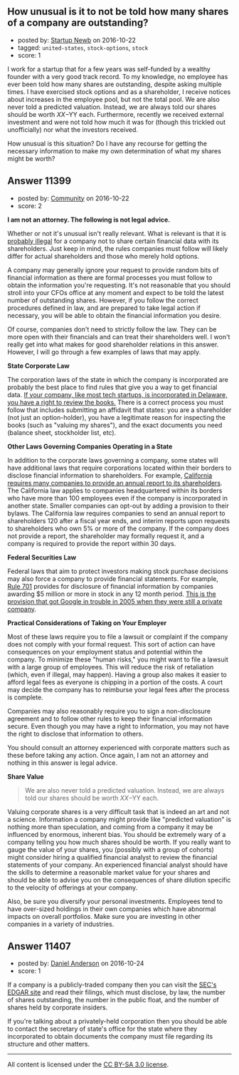 ## How unusual is it to not be told how many shares of a company are outstanding?

- posted by: [Startup Newb](https://stackexchange.com/users/9493622/startup-newb) on 2016-10-22
- tagged: `united-states`, `stock-options`, `stock`
- score: 1

I work for a startup that for a few years was self-funded by a wealthy founder with a very good track record. To my knowledge, no employee has ever been told how many shares are outstanding, despite asking multiple times. I have exercised stock options and as a shareholder, I receive notices about increases in the employee pool, but not the total pool. We are also never told a predicted valuation. Instead, we are always told our shares should be worth $XX-$YY each. Furthermore, recently we received external investment and were not told how much it was for (though this trickled out unofficially) nor what the investors received.

How unusual is this situation? Do I have any recourse for getting the necessary information to make my own determination of what my shares might be worth?


## Answer 11399

- posted by: [Community](https://stackexchange.com/users/-1/community) on 2016-10-22
- score: 2

**I am not an attorney. The following is not legal advice.**

Whether or not it's unusual isn't really relevant. What is relevant is that it is [probably illegal](http://www.wsj.com/articles/own-startup-shares-know-your-rights-to-company-financials-1464082203) for a company not to share certain financial data with its shareholders. Just keep in mind, the rules companies must follow will likely differ for actual shareholders and those who merely hold options.

A company may generally ignore your request to provide random bits of financial information as there are formal processes you must follow to obtain the information you're requesting. It's not reasonable that you should stroll into your CFOs office at any moment and expect to be told the latest number of outstanding shares. However, if you follow the correct procedures defined in law, and are prepared to take legal action if necessary, you will be able to obtain the financial information you desire.

Of course, companies don't need to strictly follow the law. They can be more open with their financials and can treat their shareholders well. I won't really get into what makes for good shareholder relations in this answer. However,  I will go through a few examples of laws that may apply.

**State Corporate Law**

The corporation laws of the state in which the company is incorporated are probably the best place to find rules that give you a way to get financial data. [If your company, like most tech startups, is incorporated in Delaware, you have a right to review the books.](http://delcode.delaware.gov/title8/c001/sc07/#220) There is a correct process you must follow that includes submitting an affidavit that states: you are a shareholder (not just an option-holder), you have a legitimate reason for inspecting the books (such as "valuing my shares"), and the exact documents you need (balance sheet, stockholder list, etc).


**Other Laws Governing Companies Operating in a State**

In addition to the corporate laws governing a company, some states will have additional laws that require corporations located within their borders to disclose financial information to shareholders. For example, [California requires many companies to provide an annual report to its shareholders](http://www.leginfo.ca.gov/cgi-bin/displaycode?section=corp&group=01001-02000&file=1500-1512). The California law applies to companies headquartered within its borders who have more than 100 employees even if the company is incorporated in another state. Smaller companies can opt-out by adding a provision to their bylaws. The California law requires companies to send an annual report to shareholders 120 after a fiscal year ends, and interim reports upon requests to shareholders who own 5% or more of the company. If the company does not provide a report, the shareholder may formally request it, and a company is required to provide the report within 30 days.

**Federal Securities Law**

Federal laws that aim to protect investors making stock purchase decisions may also force a company to provide financial statements. For example, [Rule 701](https://www.law.cornell.edu/cfr/text/17/230.701) provides for disclosure of financial information by companies awarding $5 million or more in stock in any 12 month period. [This is the provision that got Google in trouble in 2005 when they were still a private company](https://www.sec.gov/news/press/2005-6.htm).

**Practical Considerations of Taking on Your Employer**

Most of these laws require you to file a lawsuit or complaint if the company does not comply with your formal request. This sort of action can have consequences on your employment status and potential within the company. To minimize these "human risks," you might want to file a lawsuit with a large group of employees. This will reduce the risk of retaliation (which, even if illegal, may happen). Having a group also makes it easier to afford legal fees as everyone is chipping in a portion of the costs. A court may decide the company has to reimburse your legal fees after the process is complete.

Companies may also reasonably require you to sign a non-disclosure agreement and to follow other rules to keep their financial information secure. Even though you may have a right to information, you may not have the right to disclose that information to others.

You should consult an attorney experienced with corporate matters such as these before taking any action. Once again, I am not an attorney and nothing in this answer is legal advice.

**Share Value**

> We are also never told a predicted valuation. Instead, we are always told our shares should be worth $XX-$YY each.

Valuing corporate shares is a very difficult task that is indeed an art and not a science. Information a company might provide like "predicted valuation" is nothing more than speculation, and coming from a company it may be influenced by enormous, inherent bias. You should be extremely wary of a company telling you how much shares should be worth. If you really want to gauge the value of your shares, you (possibly with a group of cohorts) might consider hiring a qualified financial analyst to review the financial statements of your company. An experienced financial analyst should have the skills to determine a reasonable market value for your shares and should be able to advise you on the consequences of share dilution specific to the velocity of offerings at your company.

Also, be sure you diversify your personal investments. Employees tend to have over-sized holdings in their own companies which have abnormal impacts on overall portfolios. Make sure you are investing in other companies in a variety of industries.


## Answer 11407

- posted by: [Daniel Anderson](https://stackexchange.com/users/8398759/daniel-anderson) on 2016-10-24
- score: 1

<p>If a company is a publicly-traded company then you can visit the <a href="http://www.sec.gov/edgar.shtml" rel="nofollow">SEC's EDGAR site</a> and read their filings, which must disclose, by law, the number of shares outstanding, the number in the public float, and the number of shares held by corporate insiders.</p>

<p>If you're talking about a privately-held corporation then you should be able to contact the secretary of state's office for the state where they incorporated to obtain documents the company must file regarding its structure and other matters.</p>




---

All content is licensed under the [CC BY-SA 3.0 license](https://creativecommons.org/licenses/by-sa/3.0/).
